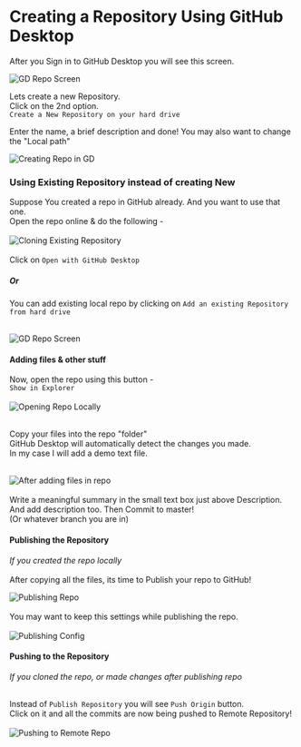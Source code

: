 # Creating a Repository Using GitHub Desktop

After you Sign in to GitHub Desktop you will see this screen.

![GD Repo Screen](Assets/Gd_Repo_Screen.png)<br>

Lets create a new Repository.<br>
Click on the 2nd option.<br>
`Create a New Repository on your hard drive`<br>

Enter the name, a brief description and done!
You may also want to change the "Local path"

![Creating Repo in GD](Assets/Creating_Repo_in_Gd.png)<br>

### Using Existing Repository instead of creating New

Suppose You created a repo in GitHub already. And you want to use that one.
<br>Open the repo online & do the following - <br><br>
![Cloning Existing Repository](Assets/Cloning_Repo_Into_Gd.png)<br><Br>
Click on `Open with GitHub Desktop`
<br>

##### Or<br>

You can add existing local repo by clicking on `Add an existing Repository from hard drive`<br><br>

![GD Repo Screen](Assets/Gd_Repo_Screen.png)<br>

#### Adding files & other stuff

Now, open the repo using this button -<br>
`Show in Explorer`<br><br>
![Opening Repo Locally](Assets/Opening_Repo_Locally.png)<br><br>

Copy your files into the repo "folder"<br>
GitHub Desktop will automatically detect the changes you made.<br>
In my case I will add a demo text file.<br><br>

![After adding files in repo](Assets/Adding_Files_in_Gd.png)
<br><br>
Write a meaningful summary in the small text box just above Description. And add description too. Then Commit to master!<br>
(Or whatever branch you are in)

#### Publishing the Repository

_If you created the repo locally_<br><br>
After copying all the files, its time to Publish your repo to GitHub!

![Publishing Repo](Assets/Publishing_Repo.png)
<br><br>
You may want to keep this settings while publishing the repo.<br><br>
![Publishing Config](Assets/Publishing_Config.png)

#### Pushing to the Repository

_If you cloned the repo, or made changes after publishing repo_<br><br>

Instead of `Publish Repository` you will see `Push Origin` button.<br> Click on it and all the commits are now being pushed to Remote Repository!<br><br>
![Pushing to Remote Repo](Assets/Push_Origin_in_Gd.png)